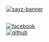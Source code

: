[![sayz-banner](https://github.com/user-attachments/assets/9a830e85-9b4d-4a8f-9e54-4a19265591b1)](https://github.com/sayz-rio)
##
[![facebook](https://github.com/user-attachments/assets/4d0f03c5-ad23-420e-bea5-b39ea473eb83)](https://www.facebook.com/sayz.moon)\
[![github](https://github.com/user-attachments/assets/d40fd365-3e5f-4def-9af1-b47e05d16f65)](https://github.com/sayz-rio)
#


